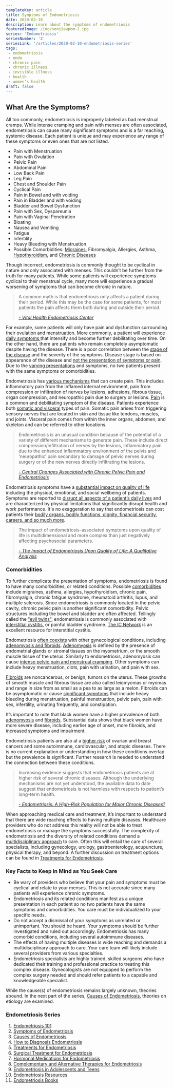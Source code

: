 ```yaml
--- 
templateKey: article
title: Symptoms of Endometriosis
date: 2020-02-18
description: Learn about the symptoms of endometriosis
featuredImage: /img/sonjiawpom-2.jpg
series: 'Endometriosis'
seriesNumber: '2'
seriesLink: '/articles/2020-02-10-endometriosis-series'
tags:
 - endometriosis
 - endo
 - chronic pain
 - chronic illness
 - invisible illness
 - health
 - women’s health
draft: false 
--- 
```


<h2>What Are the Symptoms?</h2>

All too commonly, endometriosis is improperly labeled as bad menstrual cramps. While intense cramping and pain with menses are often associated, endometriosis can cause many significant symptoms and is a far reaching, systemic disease. Each patient is unique and may experience any range of these symptoms or even ones that are not listed.

* Pain with Menstruation
* Pain with Ovulation
* Pelvic Pain
* Abdominal Pain
* Low Back Pain
* Leg Pain
* Chest and Shoulder Pain
* Cyclical Pain
* Pain in Bowel and with voiding
* Pain in Bladder and with voiding
* Bladder and Bowel Dysfunction
* Pain with Sex, Dyspareunia
* Pain with Vaginal Penetration 
* Bloating
* Nausea and Vomiting
* Fatigue
* Infertility
* Heavy Bleeding with Menstruation
* Possible Comorbidities: <a href="https://www.ncbi.nlm.nih.gov/pubmed/22442736" target="_blank" rel="noopener noreferrer">Migraines</a>, Fibromyalgia, Allergies, Asthma, <a href="https://www.ncbi.nlm.nih.gov/pubmed/12351553" target="_blank" rel="noopener noreferrer">Hypothyroidism</a>, and <a href="https://www.ncbi.nlm.nih.gov/pubmed/25765863" target="_blank" rel="noopener noreferrer">Chronic Diseases</a>

Though incorrect, endometriosis is commonly thought to be cyclical in nature and only associated with menses. This couldn’t be further from the truth for many patients. While some patients will experience symptoms cyclical to their menstrual cycle, many more will experience a gradual worsening of symptoms that can become chronic in nature.

<blockquote class="blockquote">A common myth is that endometriosis only affects a patient during their period. While this may be the case for some patients, for most patients the pain affects them both during and outside their period. 

<cite><a href="https://www.vitalhealth.com/conditions-treated/pelvic-pain-conditions/endometriosis/" target="_blank" rel="noopener noreferrer">- Vital Health Endometriosis Center </a></cite>

</blockquote>

For example, some patients will only have pain and dysfunction surrounding their ovulation and menstruation. More commonly, a patient will experience <a href="http://centerforendo.com/endometriosis-understanding-a-complex-disease" target="_blank" rel="noopener noreferrer"> daily symptoms </a> that intensify and become further debilitating over time. On the other hand, there are patients who remain completely asymptomatic despite having the disease. There is a poor correlation between the <a href="https://www.endofound.org/endometriosis-stages" target="_blank" rel="noopener noreferrer">stage of the disease</a> and the severity of the symptoms. Disease stage is based on appearance of the disease and <a href="https://academic.oup.com/humrep/article/22/1/266/2939190" target="_blank" rel="noopener noreferrer">not the presentation of symptoms or pain</a>. Due to the <a href="https://obgyn.onlinelibrary.wiley.com/doi/full/10.1111/j.1471-0528.1997.tb11523.x" target="_blank" rel="noopener noreferrer">varying presentations</a> and symptoms, no two patients present with the same symptoms or comorbidities. 

Endometriosis has <a href="https://www.ncbi.nlm.nih.gov/pmc/articles/PMC4501205/" target="_blank" rel="noopener noreferrer">various mechanisms</a> that can create pain. This includes inflammatory pain from the inflamed internal environment, pain from compression or infiltration of nerves by lesions, adhesions, fibrous tissue, organ compression, and neuropathic pain due to surgery or lesions. <a href="https://www.ncbi.nlm.nih.gov/pmc/articles/PMC3096669/" target="_blank" rel="noopener noreferrer">Pain</a> is a common and debilitating symptom of the disease. Patients experience both <a href="https://www.ncbi.nlm.nih.gov/pmc/articles/PMC6257623/" target="_blank" rel="noopener noreferrer">somatic and visceral</a> types of pain. Somatic pain arises from triggering sensory nerves that are located in skin and tissue like tendons, muscles, and joints. Visceral pain comes from within the inner organs, abdomen, and skeleton and can be referred to other locations. 

<blockquote class="blockquote">Endometriosis is an unusual condition because of the potential of a variety of different mechanisms to generate pain. These include direct compression/infiltration of nerves by the lesions, inflammatory pain due to the enhanced inflammatory environment of the pelvis and ‘neuropathic’ pain secondary to damage of pelvic nerves during surgery or of the new nerves directly infiltrating the lesions.

<cite><a href="https://www.ncbi.nlm.nih.gov/pmc/articles/PMC4501205/" target="_blank" rel="noopener noreferrer">- Central Changes Associated with Chronic Pelvic Pain and Endometriosis
</a></cite>

</blockquote>

Endometriosis symptoms have a <a href="https://www.ncbi.nlm.nih.gov/pubmed/15154905/" target="_blank" rel="noopener noreferrer">substantial impact on quality of life</a> including the physical, emotional, and social wellbeing of patients. Symptoms are reported to <a href="https://www.ncbi.nlm.nih.gov/pmc/articles/PMC2860000/" target="_blank" rel="noopener noreferrer">disrupt all aspects of a patient’s daily lives</a> and are characterized by physical limitations that significantly disrupt health and work performance. It's no exaggeration to say that endometriosis can cost patients their <a href="https://drive.google.com/file/d/1fIVCGwNYAQfzW1ULc4CIEtxeN2eAVOjv/view?fbclid=IwAR0C80P8GY_oUzcNUPBERyXbL8I71LRXYSwUp6Zl3YzCfEUCype56z9c0Cc" target="_blank" rel="noopener noreferrer">bodily organs, bodily functions, dignity, financial security, careers, and so much more</a>. 

<blockquote class="blockquote">The impact of endometriosis-associated symptoms upon quality of life is multidimensional and more complex than just negatively affecting psychosocial parameters.

<cite><a href="https://www.ncbi.nlm.nih.gov/pubmed/15715035/" target="_blank" rel="noopener noreferrer">- The Impact of Endometriosis Upon Quality of Life: A Qualitative Analysis
</a></cite>

</blockquote>

<h3>Comorbidities</h3>

To further complicate the presentation of symptoms, endometriosis is found to have many comorbidities, or related conditions. Possible <a href="https://www.ncbi.nlm.nih.gov/pubmed/12351553" target="_blank" rel="noopener noreferrer">comorbidities</a> include migraines, asthma, allergies, hypothyroidism, chronic pain, fibromyalgia, chronic fatigue syndrome, rheumatoid arthritis, lupus, and multiple sclerosis. Since endometriosis is commonly located in the pelvic cavity, chronic pelvic pain is another significant comorbidity. Pelvic structures including the bowel and bladder are often affected. Tellingly called the <a href="https://www.ncbi.nlm.nih.gov/pmc/articles/PMC3043443/" target="_blank" rel="noopener noreferrer">"evil twins"</a>, endometriosis is commonly associated with <a href="https://endometriosis.net/clinical/bladder/?fbclid=IwAR1z7jwRZWEb72OtuZCfRkJdqBdkdebA-r2MoBl9m4CxUay0TPtczISb25A" target="_blank" rel="noopener noreferrer">interstitial cystitis</a>, or painful bladder syndrome. <a href="https://www.ic-network.com/" target="_blank" rel="noopener noreferrer">The IC Network</a> is an excellent resource for interstitial cystitis. 

Endometriosis <a href="https://www.ncbi.nlm.nih.gov/pmc/articles/PMC3136067/" target="_blank" rel="noopener noreferrer">often coexists</a> with other gynecological conditions, including <a href="https://drive.google.com/file/d/1fIVCGwNYAQfzW1ULc4CIEtxeN2eAVOjv/view?fbclid=IwAR0C80P8GY_oUzcNUPBERyXbL8I71LRXYSwUp6Zl3YzCfEUCype56z9c0Cc" target="_blank" rel="noopener noreferrer">adenomyosis and fibroids</a>. <a href="http://centerforendo.com/adenomyosis-is-it-really-endometriosis" target="_blank" rel="noopener noreferrer">Adenomyosis</a> is defined by the presence of endometrial glands or stromal tissues on the myometrium, or the smooth muscle tissue of the uterus. Similarly to endometriosis, adenomyosis can cause <a href="https://drive.google.com/file/d/1fIVCGwNYAQfzW1ULc4CIEtxeN2eAVOjv/view?fbclid=IwAR0C80P8GY_oUzcNUPBERyXbL8I71LRXYSwUp6Zl3YzCfEUCype56z9c0Cc" target="_blank" rel="noopener noreferrer">intense pelvic pain and menstrual cramping</a>. Other symptoms can include heavy menstruation, clots, pain with urination, and pain with sex. 

<a href="https://whcresearch.com/2019/07/23/uterine-fibroids-and-endometriosis-difference-symptoms/" target="_blank" rel="noopener noreferrer">Fibroids</a> are noncancerous, or benign, tumors on the uterus. These growths of smooth muscle and fibrous tissue are also called leiomyomas or myomas and range in size from as small as a pea to as large as a melon. Fibroids can be asymptomatic or cause <a href="https://drive.google.com/file/d/1fIVCGwNYAQfzW1ULc4CIEtxeN2eAVOjv/view?fbclid=IwAR0C80P8GY_oUzcNUPBERyXbL8I71LRXYSwUp6Zl3YzCfEUCype56z9c0Cc" target="_blank" rel="noopener noreferrer">significant symptoms</a> that include heavy bleeding during menstruation, painful menstruation, pelvic pain, pain with sex, infertility, urinating frequently, and constipation.

It’s important to note that black women have a higher prevalence of both 
<a href="https://www.ncbi.nlm.nih.gov/pmc/articles/PMC3859152/" target="_blank" rel="noopener noreferrer">adenomyosis</a> and <a href="https://www.ncbi.nlm.nih.gov/pmc/articles/PMC3787340/" target="_blank" rel="noopener noreferrer">fibroids</a>. Substantial data shows that black women have more severe disease, including earlier age of onset, more fibroids, and increased symptoms and impairment.

Endometriosis patients are also at a <a href="https://www.ncbi.nlm.nih.gov/pubmed/25765863" target="_blank" rel="noopener noreferrer">higher risk</a> of ovarian and breast cancers and some autoimmune, cardiovascular, and atopic diseases. There is no current explanation or understanding in how these conditions overlap but the prevalence is significant. Further research is needed to understand the connection between these conditions. 

<blockquote class="blockquote">Increasing evidence suggests that endometriosis patients are at higher risk of several chronic diseases. Although the underlying mechanisms are not yet understood, the available data to date suggest that endometriosis is not harmless with respects to patient’s long-term health. 

<cite><a href="https://www.ncbi.nlm.nih.gov/pubmed/25765863" target="_blank" rel="noopener noreferrer">- Endometriosis: A High-Risk Population for Major Chronic Diseases?
</a></cite>

</blockquote>

When approaching medical care and treatment, it’s important to understand that there are wide reaching effects to having multiple diseases. Healthcare providers who do not address this reality will not be able to treat endometriosis or manage the symptoms successfully. The complexity of endometriosis and the diversity of related conditions demand a <a href="https://www.ncbi.nlm.nih.gov/pmc/articles/PMC6661982/?fbclid=IwAR1ytZua-OpiBsknNROSa0ucyF3dB5ExX2IIDSFEAeFsPdru1SXW22mHZKU " target="_blank" rel="noopener noreferrer">multidisciplinary approach</a> to care. Often this will entail the care of several specialists, including gynecology, urology, gastroenterology, acupuncture, physical therapy, and beyond. A further discussion on treatment options can be found in <a href="/articles/2020-02-10-treatments-for-endometriosis/" target="_blank" rel="noopener noreferrer">Treatments for Endometriosis</a>.

<h3>Key Facts to Keep in Mind as You Seek Care</h3>

* Be wary of providers who believe that your pain and symptoms must be cyclical and relate to your menses. This is not accurate since many patients will experience chronic symptoms.
* Endometriosis and its related conditions manifest as a unique presentation in each patient so no two patients have the same symptoms and comorbidities. You care must be individualized to your specific needs.
* Do not accept a dismissal of your symptoms as unrelated or unimportant. You should be heard. Your symptoms should be further investigated and ruled out accordingly. Endometriosis has many comorbid conditions, including several autoimmune diseases.
* The effects of having multiple diseases is wide reaching and demands a multidisciplinary approach to care. Your care team will likely include several providers from various specialties. 
* Endometriosis specialists are highly trained, skilled surgeons who have dedicated their training and professional practice to treating this complex disease. Gynecologists are not equipped to perform the complex surgery needed and should refer patients to a capable and knowledgeable specialist. 

While the cause(s) of endometriosis remains largely unknown, theories abound. In the next part of the series,  <a href="/articles/2020-02-10-causes-of-endometriosis/" target="_blank" rel="noopener noreferrer">Causes of Endometriosis</a>, theories on etiology are examined. 

<h3 class="table-of-contents">Endometriosis Series</h3>

1. <a href="/articles/2020-02-10-endometriosis-101/" target="_blank" rel="noopener noreferrer">Endometriosis 101</a>
2. <a href="/articles/2020-02-10-symptoms-of-endometriosis/" target="_blank" rel="noopener noreferrer">Symptoms of Endometriosis</a>
3. <a href="/articles/2020-02-10-causes-of-endometriosis/" target="_blank" rel="noopener noreferrer">Causes of Endometriosis</a>
4. <a href="/articles/2020-02-10-how-to-diagnosis-endometriosis/" target="_blank" rel="noopener noreferrer">How to Diagnosis Endometriosis</a>
5. <a href="/articles/2020-02-10-treatments-for-endometriosis/" target="_blank" rel="noopener noreferrer">Treatments for Endometriosis</a>
6. <a href="/articles/2020-02-09-surgical-treatment-for-endometriosis/" target="_blank" rel="noopener noreferrer">Surgical Treatment for Endometriosis</a>
7. <a href="/articles/2020-02-09-hormonal-medications-for-endometriosis/" target="_blank" rel="noopener noreferrer">Hormonal Medications for Endometriosis</a>
8. <a href="/articles/2020-02-09-complementary-and-alternative-therapies-for-endometriosis/" target="_blank" rel="noopener noreferrer">Complementary and Alternative Therapies for Endometriosis</a>
9. <a href="/articles/2020-02-22-endometriosis-in-adolescents-and-teens/" target="_blank" rel="noopener noreferrer">Endometriosis in Adolescents and Teens</a>
10. <a href="/articles/2020-02-09-endometriosis-resources/" target="_blank" rel="noopener noreferrer">Endometriosis Resources</a>
11. <a href="/articles/2020-02-09-endometriosis-books/" target="_blank" rel="noopener noreferrer">Endometriosis Books</a>


